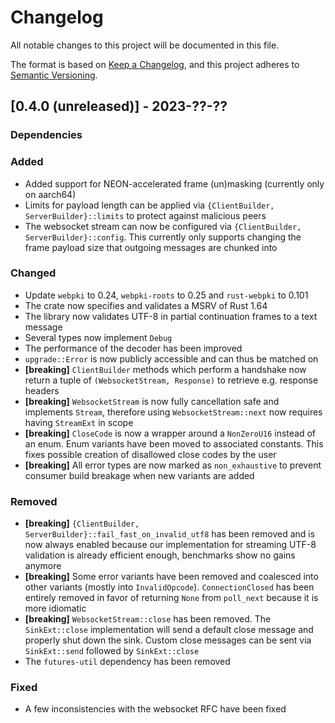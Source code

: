 # Changelog

All notable changes to this project will be documented in this file.

The format is based on [Keep a Changelog](https://keepachangelog.com/en/1.0.0/),
and this project adheres to [Semantic Versioning](https://semver.org/spec/v2.0.0.html).

## [0.4.0 (unreleased)] - 2023-??-??

### Dependencies

### Added

- Added support for NEON-accelerated frame (un)masking (currently only on aarch64)
- Limits for payload length can be applied via `{ClientBuilder, ServerBuilder}::limits` to protect against malicious peers
- The websocket stream can now be configured via `{ClientBuilder, ServerBuilder}::config`. This currently only supports changing the frame payload size that outgoing messages are chunked into

### Changed

- Update `webpki` to 0.24, `webpki-roots` to 0.25 and `rust-webpki` to 0.101
- The crate now specifies and validates a MSRV of Rust 1.64
- The library now validates UTF-8 in partial continuation frames to a text message
- Several types now implement `Debug`
- The performance of the decoder has been improved
- `upgrade::Error` is now publicly accessible and can thus be matched on
- **[breaking]** `ClientBuilder` methods which perform a handshake now return a tuple of `(WebsocketStream, Response)` to retrieve e.g. response headers
- **[breaking]** `WebsocketStream` is now fully cancellation safe and implements `Stream`, therefore using `WebsocketStream::next` now requires having `StreamExt` in scope
- **[breaking]** `CloseCode` is now a wrapper around a `NonZeroU16` instead of an enum. Enum variants have been moved to associated constants. This fixes possible creation of disallowed close codes by the user
- **[breaking]** All error types are now marked as `non_exhaustive` to prevent consumer build breakage when new variants are added

### Removed

- **[breaking]** `{ClientBuilder, ServerBuilder}::fail_fast_on_invalid_utf8` has been removed and is now always enabled because our implementation for streaming UTF-8 validation is already efficient enough, benchmarks show no gains anymore
- **[breaking]** Some error variants have been removed and coalesced into other variants (mostly into `InvalidOpcode`). `ConnectionClosed` has been entirely removed in favor of returning `None` from `poll_next` because it is more idiomatic
- **[breaking]** `WebsocketStream::close` has been removed. The `SinkExt::close` implementation will send a default close message and properly shut down the sink. Custom close messages can be sent via `SinkExt::send` followed by `SinkExt::close`
- The `futures-util` dependency has been removed

### Fixed

- A few inconsistencies with the websocket RFC have been fixed
